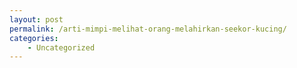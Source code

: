```yaml
---
layout: post
permalink: /arti-mimpi-melihat-orang-melahirkan-seekor-kucing/
categories:
    - Uncategorized
---
```


